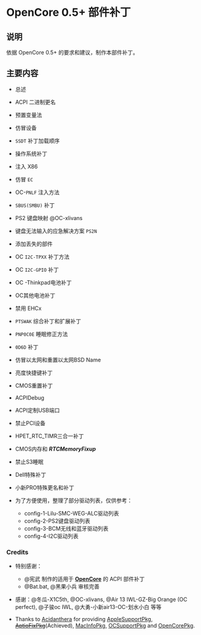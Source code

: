 # OpenCore 0.5+ 部件补丁

## 说明

依据 OpenCore 0.5+ 的要求和建议，制作本部件补丁。

## 主要内容

- 总述 
- ACPI 二进制更名
- 预置变量法
- 仿冒设备 
-  `SSDT` 补丁加载顺序
- 操作系统补丁 
- 注入 X86
- 仿冒 `EC` 
- OC-`PNLF` 注入方法
- `SBUS(SMBU)` 补丁
- PS2 键盘映射 @OC-xlivans
- 键盘无法输入的应急解决方案 `PS2N` 
- 添加丢失的部件 
- OC `I2C-TPXX` 补丁方法
- OC `I2C-GPIO` 补丁
- OC -Thinkpad电池补丁
- OC其他电池补丁 
- 禁用 EHCx
- `PTSWAK` 综合补丁和扩展补丁 
- `PNP0C0E` 睡眠修正方法 
- `0D6D` 补丁
- 仿冒以太网和重置以太网BSD Name 
- 亮度快捷键补丁
- CMOS重置补丁
- ACPIDebug
- ACPI定制USB端口
- 禁止PCI设备
- HPET_RTC_TIMR三合一补丁
- CMOS内存和 ***RTCMemoryFixup*** 
- 禁止S3睡眠
- Dell特殊补丁
- 小新PRO特殊更名和补丁
- 为了方便使用，整理了部分驱动列表，仅供参考：

  - config-1-Lilu-SMC-WEG-ALC驱动列表
  - config-2-PS2键盘驱动列表
  - config-3-BCM无线和蓝牙驱动列表
  - config-4-I2C驱动列表

### Credits

- 特别感谢：
  - @宪武 制作的适用于 **[OpenCore](https://github.com/acidanthera/OpenCorePkg)** 的 ACPI 部件补丁
  - @Bat.bat, @黑果小兵 审核完善

- 感谢：@冬瓜-X1C5th, @OC-xlivans, @Air 13 IWL-GZ-Big Orange (OC perfect), @子骏oc IWL, @大勇-小新air13-OC-划水小白 等等

- Thanks to [Acidanthera](https://github.com/acidanthera) for providing [AppleSupportPkg](https://github.com/acidanthera/AppleSupportPkg), ~~[AptioFixPkg](https://github.com/acidanthera/AptioFixPkg)~~(Achieved), [MacInfoPkg](https://github.com/acidanthera/MacInfoPkg), [OCSupportPkg](https://github.com/acidanthera/OCSupportPkg) and [OpenCorePkg](https://github.com/acidanthera/OpenCorePkg).
